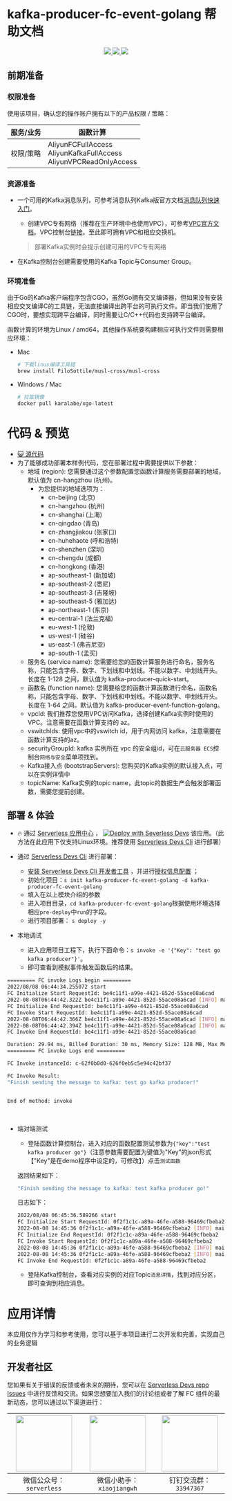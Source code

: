 # kafka-producer-fc-event-golang 帮助文档

<p align="center" class="flex justify-center">
    <a href="https://www.serverless-devs.com" class="ml-1">
    <img src="http://editor.devsapp.cn/icon?package=kafka-producer-fc-event-golang&type=packageType">
  </a>
  <a href="http://www.devsapp.cn/details.html?name=kafka-producer-fc-event-golang" class="ml-1">
    <img src="http://editor.devsapp.cn/icon?package=kafka-producer-fc-event-golang&type=packageVersion">
  </a>
  <a href="http://www.devsapp.cn/details.html?name=kafka-producer-fc-event-golang" class="ml-1">
    <img src="http://editor.devsapp.cn/icon?package=kafka-producer-fc-event-golang&type=packageDownload">
  </a>
</p>


## 前期准备

### 权限准备

使用该项目，确认您的操作账户拥有以下的产品权限 / 策略：


| 服务/业务 | 函数计算                                                     |
| --------- | ------------------------------------------------------------ |
| 权限/策略 | AliyunFCFullAccess<br/>AliyunKafkaFullAccess<br/>AliyunVPCReadOnlyAccess |


### 资源准备

  * 一个可用的Kafka消息队列，可参考消息队列Kafka版官方文档[消息队列快速入门](https://help.aliyun.com/document_detail/99949.html)。

    - 创建VPC专有网络（推荐在生产环境中也使用VPC），可参考[VPC官方文档](https://help.aliyun.com/document_detail/65398.htm?spm=a2c4g.11186623.0.0.61be4c9d4aGfpg#task-1012575)。VPC控制台[链接](https://vpcnext.console.aliyun.com/)。至此即可拥有VPC和相应交换机。

    > 部署Kafka实例时会提示创建可用的VPC专有网络

  * 在Kafka控制台创建需要使用的Kafka Topic与Consumer Group。

### 环境准备

由于Go的Kafka客户端程序包含CGO，虽然Go拥有交叉编译器，但如果没有安装相应交叉编译C的工具链，无法直接编译出跨平台的可执行文件。即当我们使用了CGO时，要想实现跨平台编译，同时需要让C/C++代码也支持跨平台编译。

函数计算的环境为Linux / amd64，其他操作系统要构建相应可执行文件则需要相应环境：

- Mac

  ```bash
  # 下载linux编译工具链
  brew install FiloSottile/musl-cross/musl-cross
  ```
  
- Windows / Mac

  ```bash
  # 拉取镜像
  docker pull karalabe/xgo-latest
  ```
# 代码 & 预览

- [ :smiley_cat:  源代码](https://github.com/devsapp/)
- 为了能够成功部署本样例代码，您在部署过程中需要提供以下参数：
  - 地域 (region): 您需要通过这个参数配置您函数计算服务需要部署的地域，默认值为 cn-hangzhou (杭州)。
    - 为您提供的地域选项为：
      - cn-beijing (北京)
      - cn-hangzhou (杭州)
      - cn-shanghai (上海)
      - cn-qingdao (青岛)
      - cn-zhangjiakou (张家口)
      - cn-huhehaote (呼和浩特)
      - cn-shenzhen (深圳)
      - cn-chengdu (成都)
      - cn-hongkong (香港)
      - ap-southeast-1 (新加坡)
      - ap-southeast-2 (悉尼)
      - ap-southeast-3 (吉隆坡)
      - ap-southeast-5 (雅加达)
      - ap-northeast-1 (东京)
      - eu-central-1 (法兰克福)
      - eu-west-1 (伦敦)
      - us-west-1 (硅谷)
      - us-east-1 (弗吉尼亚)
      - ap-south-1 (孟买)
  - 服务名 (service name): 您需要给您的函数计算服务进行命名，服务名称，只能包含字母、数字、下划线和中划线。不能以数字、中划线开头。长度在 1-128 之间，默认值为 kafka-producer-quick-start。
  - 函数名 (function name): 您需要给您的函数计算函数进行命名，函数名称，只能包含字母、数字、下划线和中划线。不能以数字、中划线开头。长度在 1-64 之间。默认值为 kafka-producer-event-function-golang。
  - vpcId: 我们推荐您使用VPC访问Kafka，选择创建Kafka实例时使用的VPC。注意需要在函数计算支持的 az。
  - vswitchIds:  使用vpc中的vswitch id，用于内网访问 kafka，注意需要在函数计算支持的az。
  - securityGroupId:  kafka 实例所在 vpc 的安全组id，可在`云服务器 ECS`控制台`网络与安全`菜单项找到。
  - Kafka接入点 (bootstrapServers): 您购买的Kafka实例的默认接入点，可以在实例详情中
  - topicName: Kafka实例的topic name，此topic的数据生产会触发部署函数，需要您提前创建。

</codepre>

<deploy>

## 部署 & 体验

<appcenter>

-  :fire:  通过 [Serverless 应用中心](https://fcnext.console.aliyun.com/applications/create?template=kafka-producer-fc-event-golang) ，
   [![Deploy with Severless Devs](https://img.alicdn.com/imgextra/i1/O1CN01w5RFbX1v45s8TIXPz_!!6000000006118-55-tps-95-28.svg)](https://fcnext.console.aliyun.com/applications/create?template=kafka-producer-fc-event-golang)  该应用。（此方法在此应用下仅支持Linux环境。推荐使用 [Serverless Devs Cli](https://www.serverless-devs.com/serverless-devs/install) 进行部署）

</appcenter>

- 通过 [Serverless Devs Cli](https://www.serverless-devs.com/serverless-devs/install) 进行部署：

  - [安装 Serverless Devs Cli 开发者工具](https://www.serverless-devs.com/serverless-devs/install) ，并进行[授权信息配置](https://www.serverless-devs.com/fc/config) ；
  - 初始化项目：`s init kafka-producer-fc-event-golang -d kafka-producer-fc-event-golang`
  - 填入在以上模块介绍的参数
  - 进入项目目录，`cd kafka-producer-fc-event-golang`根据使用环境选择相应`pre-deploy`中`run`的字段。
  - 进行项目部署： `s deploy -y`
- 本地调试
  - 进入应用项目工程下，执行下面命令：`s invoke -e '{"Key": "test go kafka producer"}'`。
  - 即可查看到模拟事件触发函数后的结果。

```bash
========= FC invoke Logs begin =========
2022/08/08 06:44:34.255072 start
FC Initialize Start RequestId: be4c11f1-a99e-4421-852d-55ace08a6cad
2022-08-08T06:44:42.322Z be4c11f1-a99e-4421-852d-55ace08a6cad [INFO] main.go:37: Initializing the kafka config
FC Initialize End RequestId: be4c11f1-a99e-4421-852d-55ace08a6cad
FC Invoke Start RequestId: be4c11f1-a99e-4421-852d-55ace08a6cad
2022-08-08T06:44:42.366Z be4c11f1-a99e-4421-852d-55ace08a6cad [INFO] main.go:57: sending the message to kafka: test go kafka producer!
2022-08-08T06:44:42.394Z be4c11f1-a99e-4421-852d-55ace08a6cad [INFO] main.go:72: Delivered message to topic HelloTopic [7] at offset 19
FC Invoke End RequestId: be4c11f1-a99e-4421-852d-55ace08a6cad

Duration: 29.94 ms, Billed Duration: 30 ms, Memory Size: 128 MB, Max Memory Used: 15.91 MB
========= FC invoke Logs end =========

FC Invoke instanceId: c-62f0b0d0-626f0eb5c5e94c42bf37

FC Invoke Result:
"Finish sending the message to kafka: test go kafka producer!"


End of method: invoke
```

​		

- 端对端测试

  - 登陆函数计算控制台，进入对应的函数配置测试参数为`{"key":"test kafka producer go"}`（注意参数需要配置为键值为"Key"的json形式【"Key"是在demo程序中设定的，可修改】）点击`测试函数`
  
  返回结果如下：

  ```bash
  "Finish sending the message to kafka: test kafka producer go!"
  ```
  日志如下：
  
  ```bash
  2022/08/08 06:45:36.589266 start
  FC Initialize Start RequestId: 0f2f1c1c-a89a-46fe-a588-96469cfbeba2
  2022-08-08 14:45:36 0f2f1c1c-a89a-46fe-a588-96469cfbeba2 [INFO] main.go:37: Initializing the kafka config
  FC Initialize End RequestId: 0f2f1c1c-a89a-46fe-a588-96469cfbeba2
  FC Invoke Start RequestId: 0f2f1c1c-a89a-46fe-a588-96469cfbeba2
  2022-08-08 14:45:36 0f2f1c1c-a89a-46fe-a588-96469cfbeba2 [INFO] main.go:57: sending the message to kafka: test kafka producer go!
  2022-08-08 14:45:36 0f2f1c1c-a89a-46fe-a588-96469cfbeba2 [INFO] main.go:72: Delivered message to topic HelloTopic [4] at offset 21
  FC Invoke End RequestId: 0f2f1c1c-a89a-46fe-a588-96469cfbeba2
  ```
  
  - 登陆Kafka控制台，查看对应实例的对应Topic`消息详情`，找到对应分区，即可查询到相应消息。
  
  

</deploy>

<appdetail id="flushContent">

# 应用详情



本应用仅作为学习和参考使用，您可以基于本项目进行二次开发和完善，实现自己的业务逻辑



</appdetail>

<devgroup>

## 开发者社区

您如果有关于错误的反馈或者未来的期待，您可以在 [Serverless Devs repo Issues](https://github.com/serverless-devs/serverless-devs/issues) 中进行反馈和交流。如果您想要加入我们的讨论组或者了解 FC 组件的最新动态，您可以通过以下渠道进行：

<p align="center">



| <img src="https://serverless-article-picture.oss-cn-hangzhou.aliyuncs.com/1635407298906_20211028074819117230.png" width="130px" > | <img src="https://serverless-article-picture.oss-cn-hangzhou.aliyuncs.com/1635407044136_20211028074404326599.png" width="130px" > | <img src="https://serverless-article-picture.oss-cn-hangzhou.aliyuncs.com/1635407252200_20211028074732517533.png" width="130px" > |
| ------------------------------------------------------------ | ------------------------------------------------------------ | ------------------------------------------------------------ |
| <center>微信公众号：`serverless`</center>                    | <center>微信小助手：`xiaojiangwh`</center>                   | <center>钉钉交流群：`33947367`</center>                      |

</p>

</devgroup>